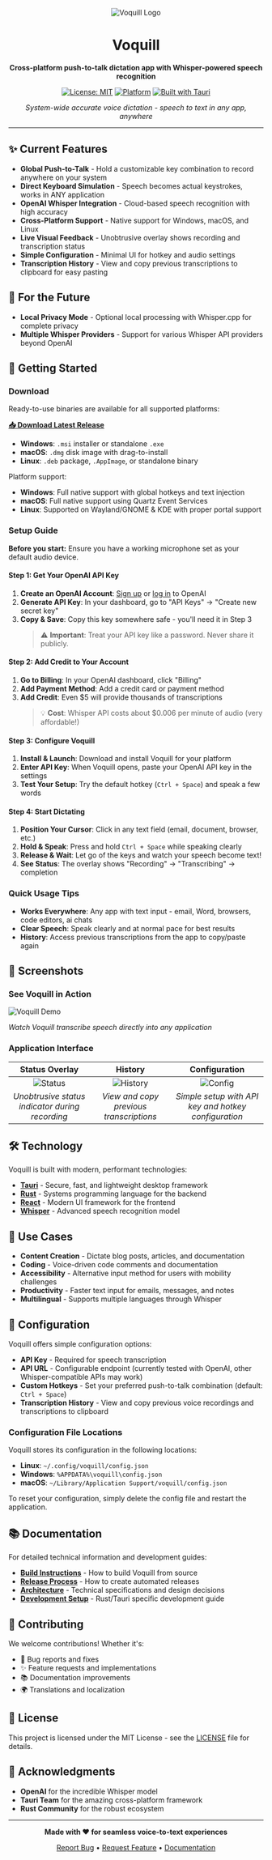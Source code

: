 <div align="center">

![Voquill Logo](rust/icons/icon-256x256.png)

# Voquill

**Cross-platform push-to-talk dictation app with Whisper-powered speech recognition**

[![License: MIT](https://img.shields.io/badge/License-MIT-yellow.svg)](https://opensource.org/licenses/MIT)
[![Platform](https://img.shields.io/badge/platform-Windows%20%7C%20macOS%20%7C%20Linux-lightgrey)](https://github.com/jackbrumley/voquill)
[![Built with Tauri](https://img.shields.io/badge/built%20with-Tauri-24C8DB)](https://tauri.app/)

*System-wide accurate voice dictation - speech to text in any app, anywhere*

</div>

---

## ✨ Current Features

- **Global Push-to-Talk** - Hold a customizable key combination to record anywhere on your system  
- **Direct Keyboard Simulation** - Speech becomes actual keystrokes, works in ANY application  
- **OpenAI Whisper Integration** - Cloud-based speech recognition with high accuracy  
- **Cross-Platform Support** - Native support for Windows, macOS, and Linux  
- **Live Visual Feedback** - Unobtrusive overlay shows recording and transcription status  
- **Simple Configuration** - Minimal UI for hotkey and audio settings  
- **Transcription History** - View and copy previous transcriptions to clipboard for easy pasting

## 🚧 For the Future

-  **Local Privacy Mode** - Optional local processing with Whisper.cpp for complete privacy  
-  **Multiple Whisper Providers** - Support for various Whisper API providers beyond OpenAI  

## 🚀 Getting Started

### Download

Ready-to-use binaries are available for all supported platforms:

**[📥 Download Latest Release](https://github.com/jackbrumley/voquill/releases/latest)**

- **Windows**: `.msi` installer or standalone `.exe`
- **macOS**: `.dmg` disk image with drag-to-install
- **Linux**: `.deb` package, `.AppImage`, or standalone binary

Platform support:
- **Windows**: Full native support with global hotkeys and text injection
- **macOS**: Full native support using Quartz Event Services  
- **Linux**: Supported on Wayland/GNOME & KDE with proper portal support

### Setup Guide

**Before you start:** Ensure you have a working microphone set as your default audio device.

#### Step 1: Get Your OpenAI API Key

1. **Create an OpenAI Account**: [Sign up](https://platform.openai.com/signup/) or [log in](https://platform.openai.com/account/api-keys) to OpenAI
2. **Generate API Key**: In your dashboard, go to "API Keys" → "Create new secret key"
3. **Copy & Save**: Copy this key somewhere safe - you'll need it in Step 3
   > ⚠️ **Important**: Treat your API key like a password. Never share it publicly.

#### Step 2: Add Credit to Your Account

1. **Go to Billing**: In your OpenAI dashboard, click "Billing"
2. **Add Payment Method**: Add a credit card or payment method
3. **Add Credit**: Even $5 will provide thousands of transcriptions
   > 💡 **Cost**: Whisper API costs about $0.006 per minute of audio (very affordable!)

#### Step 3: Configure Voquill

1. **Install & Launch**: Download and install Voquill for your platform
2. **Enter API Key**: When Voquill opens, paste your OpenAI API key in the settings
3. **Test Your Setup**: Try the default hotkey (`Ctrl + Space`) and speak a few words

#### Step 4: Start Dictating

1. **Position Your Cursor**: Click in any text field (email, document, browser, etc.)
2. **Hold & Speak**: Press and hold `Ctrl + Space` while speaking clearly
3. **Release & Wait**: Let go of the keys and watch your speech become text!
4. **See Status**: The overlay shows "Recording" → "Transcribing" → completion

### Quick Usage Tips

- **Works Everywhere**: Any app with text input - email, Word, browsers, code editors, ai chats
- **Clear Speech**: Speak clearly and at normal pace for best results
- **History**: Access previous transcriptions from the app to copy/paste again

## 📸 Screenshots

### See Voquill in Action

![Voquill Demo](docs/screenshots/screen-recording.gif)

*Watch Voquill transcribe speech directly into any application*

### Application Interface

<div align="center">

| Status Overlay | History | Configuration |
|:---:|:---:|:---:|
| ![Status](docs/screenshots/screenshot-status.png) | ![History](docs/screenshots/screenshot-history.png) | ![Config](docs/screenshots/screenshot-config.png) |
| *Unobtrusive status indicator during recording* | *View and copy previous transcriptions* | *Simple setup with API key and hotkey configuration* |

</div>

## 🛠️ Technology

Voquill is built with modern, performant technologies:

- **[Tauri](https://tauri.app/)** - Secure, fast, and lightweight desktop framework
- **[Rust](https://www.rust-lang.org/)** - Systems programming language for the backend
- **[React](https://reactjs.org/)** - Modern UI framework for the frontend
- **[Whisper](https://openai.com/research/whisper)** - Advanced speech recognition model

## 🎯 Use Cases

- **Content Creation** - Dictate blog posts, articles, and documentation
- **Coding** - Voice-driven code comments and documentation
- **Accessibility** - Alternative input method for users with mobility challenges
- **Productivity** - Faster text input for emails, messages, and notes
- **Multilingual** - Supports multiple languages through Whisper

## 🔧 Configuration

Voquill offers simple configuration options:

- **API Key** - Required for speech transcription
- **API URL** - Configurable endpoint (currently tested with OpenAI, other Whisper-compatible APIs may work)
- **Custom Hotkeys** - Set your preferred push-to-talk combination (default: `Ctrl + Space`)
- **Transcription History** - View and copy previous voice recordings and transcriptions to clipboard

### Configuration File Locations

Voquill stores its configuration in the following locations:

- **Linux**: `~/.config/voquill/config.json`
- **Windows**: `%APPDATA%\voquill\config.json`
- **macOS**: `~/Library/Application Support/voquill/config.json`

To reset your configuration, simply delete the config file and restart the application.

## 📚 Documentation

For detailed technical information and development guides:

- **[Build Instructions](docs/BUILD.md)** - How to build Voquill from source
- **[Release Process](docs/RELEASE.md)** - How to create automated releases
- **[Architecture](docs/ARCHITECTURE.md)** - Technical specifications and design decisions
- **[Development Setup](rust/README.md)** - Rust/Tauri specific development guide

## 🤝 Contributing

We welcome contributions! Whether it's:

- 🐛 Bug reports and fixes
- ✨ Feature requests and implementations
- 📚 Documentation improvements
- 🌍 Translations and localization

## 📄 License

This project is licensed under the MIT License - see the [LICENSE](LICENSE) file for details.

## 🙏 Acknowledgments

- **OpenAI** for the incredible Whisper model
- **Tauri Team** for the amazing cross-platform framework
- **Rust Community** for the robust ecosystem

---

<div align="center">

**Made with ❤️ for seamless voice-to-text experiences**

[Report Bug](https://github.com/jackbrumley/voquill/issues) • [Request Feature](https://github.com/jackbrumley/voquill/issues) • [Documentation](rust/README.md)

</div>
